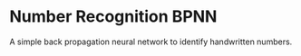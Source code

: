 # Number Recognition BPNN
A simple back propagation neural network to identify handwritten numbers. 

